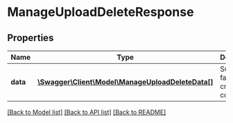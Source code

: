 # ManageUploadDeleteResponse

## Properties
Name | Type | Description | Notes
------------ | ------------- | ------------- | -------------
**data** | [**\Swagger\Client\Model\ManageUploadDeleteData[]**](ManageUploadDeleteData.md) | Success or failure of creating the course | 

[[Back to Model list]](../README.md#documentation-for-models) [[Back to API list]](../README.md#documentation-for-api-endpoints) [[Back to README]](../README.md)



